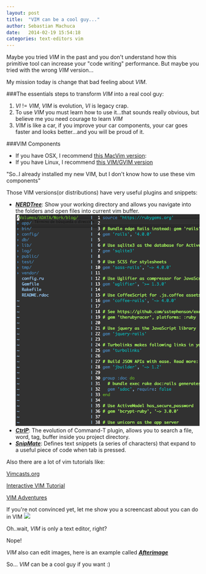 ```yaml
---
layout: post
title:  "VIM can be a cool guy..."
author: Sebastian Machuca
date:   2014-02-19 15:54:18
categories: text-editors vim
---
```


Maybe you tried *VIM* in the past and you don't understand how this primitive tool can increase your "code writing" performance.
But maybe you tried with the wrong *VIM* version...

My mission today is change that bad feeling about *VIM*.

###The essentials steps to transform *VIM* into a real cool guy:
1. *VI* != *VIM*, *VIM* is evolution, *VI* is legacy crap.
2. To use *VIM* you must learn how to use it...that sounds really obvious, but believe me you need courage to learn *VIM*
3. *VIM* is like a car, if you improve your car components, your car goes faster and looks better...and you will be proud of it.


###VIM Components
- If you have OSX, I recommend [this MacVim version](https://github.com/skwp/dotfiles):
- If you have Linux, I recommend [this VIM/GVIM version](https://github.com/carlhuda/janus)

"So..I already installed my new VIM, but I don't know how to use these vim components"

Those VIM versions(or distributions) have very useful plugins and snippets:

- ***[NERDTree](https://github.com/scrooloose/nerdtree)***: Show your working directory and allows you navigate into the folders and open files into current vim buffer.
![](./images/NERDTree.png)
- ***[CtrlP](https://github.com/kien/ctrlp.vim)***: The evolution of Command-T plugin, allows you to search a file, word, tag, buffer inside you project directory.
- ***[SnipMate](https://github.com/garbas/vim-snipmate)***: Defines text snippets (a series of characters) that expand to a useful piece of code when tab is pressed.

Also there are a lot of vim tutorials like:

[Vimcasts.org](http://vimcasts.org/)

[Interactive VIM Tutorial](http://www.openvim.com/tutorial.html)

[VIM Adventures](http://vim-adventures.com)

If you're not convinced yet, let me show you a screencast about you can do in VIM
[![](http://img.youtube.com/vi/30P8DSNOZuU/0.jpg)](http://www.youtube.com/watch?v=30P8DSNOZuU)

Oh..wait, *VIM* is only a text editor, right?

Nope!

*VIM* also can edit images, here is an example called
***[Afterimage](https://github.com/tpope/vim-afterimage)***

So... *VIM* can be a cool guy if you want :)
